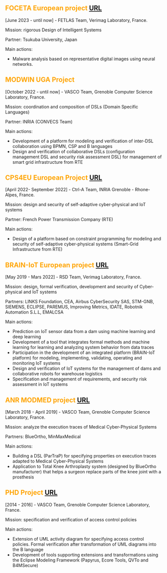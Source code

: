 ## <span style="color:orange"> FOCETA European project </span> [URL](https://www.foceta-project.eu/)  

[June 2023 - until now] - FETLAS Team, Verimag Laboratory, France.

Mission: rigorous Design of Intelligent Systems

Partner: Tsukuba University, Japan  

Main actions: 
-  Malware analysis based on representative digital images using neural networks.

## <span style="color:orange"> MODWIN UGA Project </span> 

[October 2022 - until now] - VASCO Team, Grenoble Computer Science Laboratory, France.  

Mission: coordination and composition of DSLs (Domain Specific Languages)

Partner: INRIA (CONVECS Team)

Main actions: 
-  Development of a platform for modeling and verification of inter-DSL collaboration using BPMN, CSP and B languages
-  Design and verification of collaborative DSLs (configuration management DSL and security risk assessment DSL) for management of smart grid infrastructure from RTE

## <span style="color:orange"> CPS4EU European Project</span> [URL](https://cps4eu.eu/)  

[April 2022- September 2022] - Ctrl-A Team, INRIA Grenoble - Rhone-Alpes, France.

Mission: design and security of self-adaptive cyber-physical and IoT systems

Partner: French Power Transmission Company (RTE)

Main actions: 
-  Design of a platform based on constraint programming for modeling and security of self-adaptive cyber-physical systems (Smart-Grid Infrastructure from RTE)

## <span style="color:orange"> BRAIN-IoT European project</span> [URL](https://www.brain-iot.eu/) 

[May 2019 - Mars 2022] - RSD Team, Verimag Laboratory, France.

Mission: design, formal verification, development and security of Cyber-physical and IoT systems

Partners: LINKS Foundation, CEA, Airbus CyberSecurity SAS, STM-GNB, SIEMENS, ECLIPSE, PAREMUS, Improving Metrics, IDATE, Robotnik Automation S.L.L, EMALCSA

Main actions: 
-  Prediction on IoT sensor data from a dam using machine learning and deep learning
-  Development of a tool that integrates formal methods and machine learning for learning and analyzing system behavior from data traces
-  Participation in the development of an integrated platform (BRAIN-IoT platform) for modeling, implementing, validating, operating and monitoring IoT systems    
-  Design and verification of IoT systems for the management of dams and collaborative robots for warehouse logistics
-  Specification and management of requirements, and security risk assessment in IoT systems

## <span style="color:orange"> ANR MODMED project</span> [URL](http://vasco.imag.fr/MODMED/MODMEDHome.html) 

[March 2018 - April 2019] - VASCO Team, Grenoble Computer Science Laboratory, France. 

Mission: analyze the execution traces of Medical Cyber-Physical Systems

Partners: BlueOrtho, MinMaxMedical

Main actions: 
-  Building a DSL (ParTraP) for specifying properties on execution traces adapted to Medical Cyber-Physical Systems
-  Application to Total Knee Arthroplasty system (designed by BlueOrtho manufacturer) that helps a surgeon replace parts of the knee joint with a prosthesis



## <span style="color:orange"> PHD Project</span> [URL](https://theses.univ-oran1.dz/document/15201707t.pdf) 

[2014 - 2016] - VASCO Team, Grenoble Computer Science Laboratory, France. 

Mission: specification and verification of access control policies

Main actions: 
- Extension of UML activity diagram for specifying access control policies. Formal verification    after transformation of UML diagrams into the B language 
- Development of tools supporting extensions and transformations using the Eclipse Modeling Framework (Papyrus, Ecore Tools, QVTo and B4MSecure)



